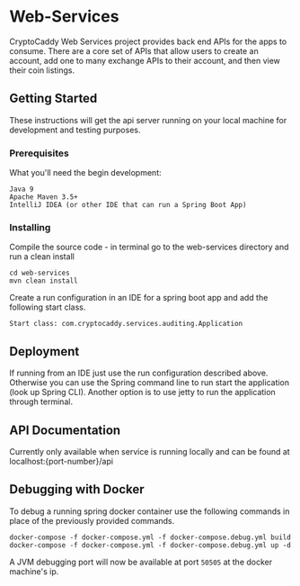# Web-Services

CryptoCaddy Web Services project provides back end APIs for the apps to consume.  There are a core set of APIs that allow users to create an account, add one to many exchange APIs to their account, and then view their coin listings.

## Getting Started

These instructions will get the api server running on your local machine for development and testing purposes.

### Prerequisites

What you'll need the begin development:

```
Java 9
Apache Maven 3.5+
IntelliJ IDEA (or other IDE that can run a Spring Boot App)
```

### Installing

Compile the source code - in terminal go to the web-services directory and run a clean install

```
cd web-services
mvn clean install
```

Create a run configuration in an IDE for a spring boot app and add the following start class.

```
Start class: com.cryptocaddy.services.auditing.Application
```


## Deployment

If running from an IDE just use the run configuration described above.  
Otherwise you can use the Spring command line to run start the application (look up Spring CLI).
Another option is to use jetty to run the application through terminal.

## API Documentation

Currently only available when service is running locally and can be found at localhost:{port-number}/api

## Debugging with Docker

To debug a running spring docker container use the following commands in place of the previously provided commands.

```
docker-compose -f docker-compose.yml -f docker-compose.debug.yml build
docker-compose -f docker-compose.yml -f docker-compose.debug.yml up -d
```

A JVM debugging port will now be available at port `50505` at the docker machine's ip.



